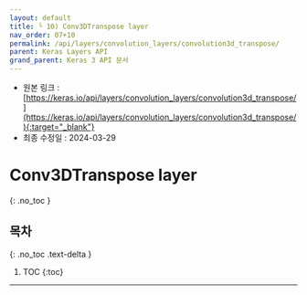 ```yaml
---
layout: default
title: └ 10) Conv3DTranspose layer
nav_order: 07+10
permalink: /api/layers/convolution_layers/convolution3d_transpose/
parent: Keras Layers API
grand_parent: Keras 3 API 문서
---
```


* 원본 링크 : [https://keras.io/api/layers/convolution_layers/convolution3d_transpose/](https://keras.io/api/layers/convolution_layers/convolution3d_transpose/){:target="_blank"}
* 최종 수정일 : 2024-03-29

# Conv3DTranspose layer
{: .no_toc }

## 목차
{: .no_toc .text-delta }

1. TOC
{:toc}

---
